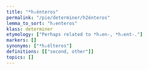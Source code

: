 ```yaml
---
title: "*h₂énteros"
permalink: "/pie/determiner/h2énteros"
lemma_to_sort: "h₂enteros"
klass: determiner
etymology: ["Perhaps related to *h₂en-, *h₂ent-."]
markers: []
synonyms: ["*h₂élteros"]
definitions: [["second, other"]]
topics: []
---
```

